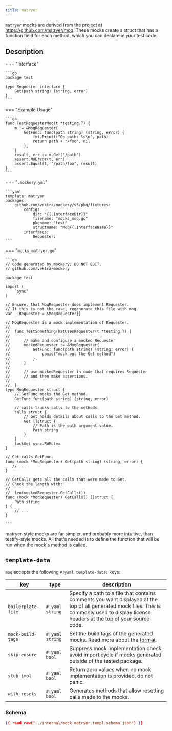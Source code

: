 ```yaml
---
title: matryer
---
```


`matryer` mocks are derived from the project at https://github.com/matryer/moq. These mocks create a struct that has a function field for each method, which you can declare in your test code.

## Description

=== "Interface"

    ```go
    package test

    type Requester interface {
        Get(path string) (string, error)
    }
    ```


=== "Example Usage"

    ```go
    func TestRequesterMoq(t *testing.T) {
        m := &MoqRequester{
            GetFunc: func(path string) (string, error) {
                fmt.Printf("Go path: %s\n", path)
                return path + "/foo", nil
            },
        }
        result, err := m.Get("/path")
        assert.NoError(t, err)
        assert.Equal(t, "/path/foo", result)
    }
    ```

=== "`.mockery.yml`"

    ```yaml
    template: matryer
    packages:
        github.com/vektra/mockery/v3/pkg/fixtures:
            config:
                dir: "{{.InterfaceDir}}"
                filename: "mocks_moq.go"
                pkgname: "test"
                structname: "Moq{{.InterfaceName}}"
            interfaces:
                Requester:
    ```

=== "`mocks_matryer.go`"

    ```go
    // Code generated by mockery; DO NOT EDIT.
    // github.com/vektra/mockery

    package test

    import (
        "sync"
    )

    // Ensure, that MoqRequester does implement Requester.
    // If this is not the case, regenerate this file with moq.
    var _ Requester = &MoqRequester{}

    // MoqRequester is a mock implementation of Requester.
    //
    //	func TestSomethingThatUsesRequester(t *testing.T) {
    //
    //		// make and configure a mocked Requester
    //		mockedRequester := &MoqRequester{
    //			GetFunc: func(path string) (string, error) {
    //				panic("mock out the Get method")
    //			},
    //		}
    //
    //		// use mockedRequester in code that requires Requester
    //		// and then make assertions.
    //
    //	}
    type MoqRequester struct {
        // GetFunc mocks the Get method.
        GetFunc func(path string) (string, error)

        // calls tracks calls to the methods.
        calls struct {
            // Get holds details about calls to the Get method.
            Get []struct {
                // Path is the path argument value.
                Path string
            }
        }
        lockGet sync.RWMutex
    }

    // Get calls GetFunc.
    func (mock *MoqRequester) Get(path string) (string, error) {
       // ...
    }

    // GetCalls gets all the calls that were made to Get.
    // Check the length with:
    //
    //	len(mockedRequester.GetCalls())
    func (mock *MoqRequester) GetCalls() []struct {
        Path string
    } {
        // ...
    }

    ```


matryer-style mocks are far simpler, and probably more intuitive, than testify-style mocks. All that's needed is to define the function that will be run when the mock's method is called.

## `template-data`

`moq` accepts the following `#!yaml template-data:` keys:

| key | type | description |
|-----|------|-------------|
| `boilerplate-file`  | `#!yaml string` | Specify a path to a file that contains comments you want displayed at the top of all generated mock files. This is commonly used to display license headers at the top of your source code. |
| `mock-build-tags` | `#!yaml string` | Set the build tags of the generated mocks. Read more about the [format](https://pkg.go.dev/cmd/go#hdr-Build_constraints). |
| `skip-ensure` | `#!yaml bool` | Suppress mock implementation check, avoid import cycle if mocks generated outside of the tested package. |
| `stub-impl` | `#!yaml bool` | Return zero values when no mock implementation is provided, do not panic. |
| `with-resets` | `#!yaml bool` | Generates methods that allow resetting calls made to the mocks. |


### Schema

```json
{{ read_raw("../internal/mock_matryer.templ.schema.json") }}
```